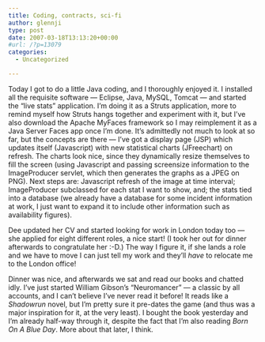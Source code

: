 ```yaml
---
title: Coding, contracts, sci-fi
author: glennji
type: post
date: 2007-03-18T13:13:20+00:00
#url: /?p=13079
categories:
  - Uncategorized

---
```

Today I got to do a little Java coding, and I thoroughly enjoyed it. I installed all the requisite software &#8212; Eclipse, Java, MySQL, Tomcat &#8212; and started the &#8220;live stats&#8221; application. I&#8217;m doing it as a Struts application, more to remind myself how Struts hangs together and experiment with it, but I&#8217;ve also download the Apache MyFaces framework so I may reimplement it as a Java Server Faces app once I&#8217;m done. It&#8217;s admittedly not much to look at so far, but the concepts are there &#8212; I&#8217;ve got a display page (JSP) which updates itself (Javascript) with new statistical charts (JFreechart) on refresh. The charts look nice, since they dynamically resize themselves to fill the screen (using Javascript and passing screensize information to the ImageProducer servlet, which then generates the graphs as a JPEG on PNG). Next steps are: Javascript refresh of the image at time interval; ImageProducer subclassed for each stat I want to show, and; the stats tied into a database (we already have a database for some incident information at work, I just want to expand it to include other information such as availability figures).
  
Dee updated her CV and started looking for work in London today too &#8212; she applied for eight different roles, a nice start! (I took her out for dinner afterwards to congratulate her :-D.) The way I figure it, if she lands a role and we have to move I can just tell my work and they&#8217;ll _have_ to relocate me to the London office!
  
Dinner was nice, and afterwards we sat and read our books and chatted idly. I&#8217;ve just started William Gibson&#8217;s &#8220;Neuromancer&#8221; &#8212; a classic by all accounts, and I can&#8217;t believe I&#8217;ve never read it before! It reads like a _Shadowrun_ novel, but I&#8217;m pretty sure it pre-dates the game (and thus was a major inspiration for it, at the very least). I bought the book yesterday and I&#8217;m already half-way through it, despite the fact that I&#8217;m also reading _Born On A Blue Day_. More about that later, I think.
